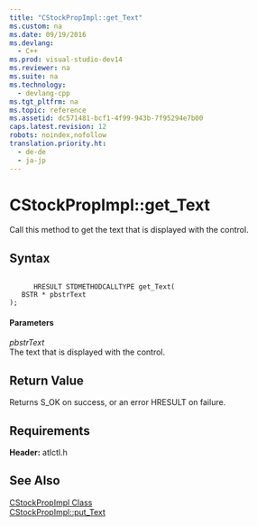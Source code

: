 ```yaml
---
title: "CStockPropImpl::get_Text"
ms.custom: na
ms.date: 09/19/2016
ms.devlang: 
  - C++
ms.prod: visual-studio-dev14
ms.reviewer: na
ms.suite: na
ms.technology: 
  - devlang-cpp
ms.tgt_pltfrm: na
ms.topic: reference
ms.assetid: dc571481-bcf1-4f99-943b-7f95294e7b00
caps.latest.revision: 12
robots: noindex,nofollow
translation.priority.ht: 
  - de-de
  - ja-jp
---
```

# CStockPropImpl::get_Text
Call this method to get the text that is displayed with the control.  
  
## Syntax  
  
```  
  
      HRESULT STDMETHODCALLTYPE get_Text(  
   BSTR * pbstrText  
);  
```  
  
#### Parameters  
 *pbstrText*  
 The text that is displayed with the control.  
  
## Return Value  
 Returns S_OK on success, or an error HRESULT on failure.  
  
## Requirements  
 **Header:** atlctl.h  
  
## See Also  
 [CStockPropImpl Class](../vs140/CStockPropImpl-Class.md)   
 [CStockPropImpl::put_Text](../vs140/CStockPropImpl--put_Text.md)